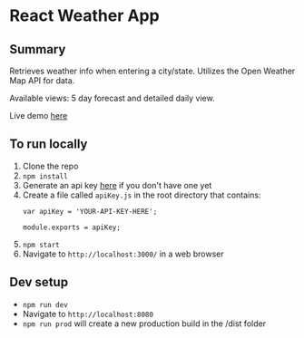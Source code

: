 # React Weather App

## Summary
Retrieves weather info when entering a city/state. Utilizes the Open Weather Map API for data.  

Available views: 5 day forecast and detailed daily view.

Live demo [here](http://weatherinreact.herokuapp.com/)

## To run locally
1. Clone the repo
2. `npm install`
3. Generate an api key [here](http://openweathermap.org/appid) if you don't have one yet
4. Create a file called `apiKey.js` in the root directory that contains:
    ```
    var apiKey = 'YOUR-API-KEY-HERE';

    module.exports = apiKey;

    ```
5. `npm start`
6. Navigate to `http://localhost:3000/` in a web browser

## Dev setup
- `npm run dev`
- Navigate to `http://localhost:8080`
- `npm run prod` will create a new production build in the /dist folder